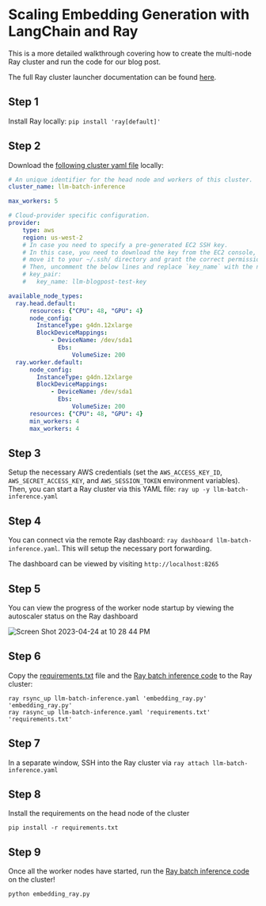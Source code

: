 # Scaling Embedding Generation with LangChain and Ray

This is a more detailed walkthrough covering how to create the multi-node Ray cluster and run the code for our blog post. 

The full Ray cluster launcher documentation can be found [here](https://docs.ray.io/en/latest/cluster/getting-started.html).

## Step 1
Install Ray locally: `pip install 'ray[default]'`

## Step 2
Download the [following cluster yaml file](llm-batch-inference.yaml) locally:

```yaml
# An unique identifier for the head node and workers of this cluster.
cluster_name: llm-batch-inference

max_workers: 5

# Cloud-provider specific configuration.
provider:
    type: aws
    region: us-west-2
    # In case you need to specify a pre-generated EC2 SSH key.
    # In this case, you need to download the key from the EC2 console, 
    # move it to your ~/.ssh/ directory and grant the correct permissions like `chmod 400 ~/.ssh/llm-blogpost-test-key.pem`
    # Then, uncomment the below lines and replace `key_name` with the name of your key:
    # key_pair:
    #   key_name: llm-blogpost-test-key

available_node_types:
  ray.head.default:
      resources: {"CPU": 48, "GPU": 4}
      node_config:
        InstanceType: g4dn.12xlarge
        BlockDeviceMappings:
            - DeviceName: /dev/sda1
              Ebs:
                  VolumeSize: 200
  ray.worker.default:
      node_config:
        InstanceType: g4dn.12xlarge
        BlockDeviceMappings:
            - DeviceName: /dev/sda1
              Ebs:
                  VolumeSize: 200
      resources: {"CPU": 48, "GPU": 4}
      min_workers: 4
      max_workers: 4
```

## Step 3
Setup the necessary AWS credentials (set the `AWS_ACCESS_KEY_ID`, `AWS_SECRET_ACCESS_KEY`, and `AWS_SESSION_TOKEN` environment variables).
Then, you can start a Ray cluster via this YAML file: `ray up -y llm-batch-inference.yaml`

## Step 4
You can connect via the remote Ray dashboard: `ray dashboard llm-batch-inference.yaml`. 
This will setup the necessary port forwarding.

The dashboard can be viewed by visiting `http://localhost:8265`

## Step 5
You can view the progress of the worker node startup by viewing the autoscaler status on the Ray dashboard

![Screen Shot 2023-04-24 at 10 28 44 PM](https://user-images.githubusercontent.com/8068268/234182585-66ab4778-8a4b-4c34-acee-a0671ecd2fa7.png)

## Step 6
Copy the [requirements.txt](requirements.txt) file and the [Ray batch inference code](embedding_ray.py) to the Ray cluster:

```
ray rsync_up llm-batch-inference.yaml 'embedding_ray.py' 'embedding_ray.py'
ray rasync_up llm-batch-inference.yaml 'requirements.txt' 'requirements.txt'
```

## Step 7
In a separate window, SSH into the Ray cluster via `ray attach llm-batch-inference.yaml`

## Step 8
Install the requirements on the head node of the cluster

`pip install -r requirements.txt`

## Step 9
Once all the worker nodes have started, run the [Ray batch inference code](embedding_ray.py) on the cluster!

`python embedding_ray.py`
